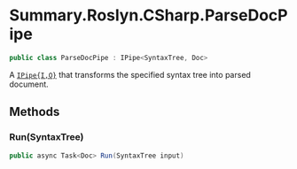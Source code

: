 # Summary.Roslyn.CSharp.ParseDocPipe
```cs
public class ParseDocPipe : IPipe<SyntaxTree, Doc>
```

A [`IPipe{I,O}`](./IPipe{I,O}.md) that transforms the specified syntax tree into parsed document.

## Methods
### Run(SyntaxTree)
```cs
public async Task<Doc> Run(SyntaxTree input)
```

